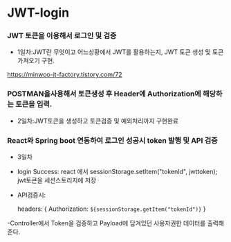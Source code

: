 # JWT-login

### JWT 토큰을 이용해서 로그인 및 검증


* 1일차:JWT란 무엇이고 어느상황에서 JWT를 활용하는지, JWT 토큰 생성 및 토큰 가져오기 구현.


https://minwoo-it-factory.tistory.com/72


### POSTMAN을사용해서 토큰생성 후 Header에 Authorization에 해당하는 토큰을 입력.

* 2일차:JWT토큰을 생성하고 토큰검증 및 예외처리까지 구현완료

### React와 Spring boot 연동하여 로그인 성공시 token 발행 및 API 검증

* 3일차

- login Success: react 에서 sessionStorage.setItem("tokenId", jwttoken); jwt토큰을 세션스토리지에 저장

- API검증시:

  headers: {
            Authorization: `${sessionStorage.getItem("tokenId")}`
        }

-Controller에서 Token을 검증하고 Payload에 담겨있던 사용자권한 데이터를 출력해준다.

